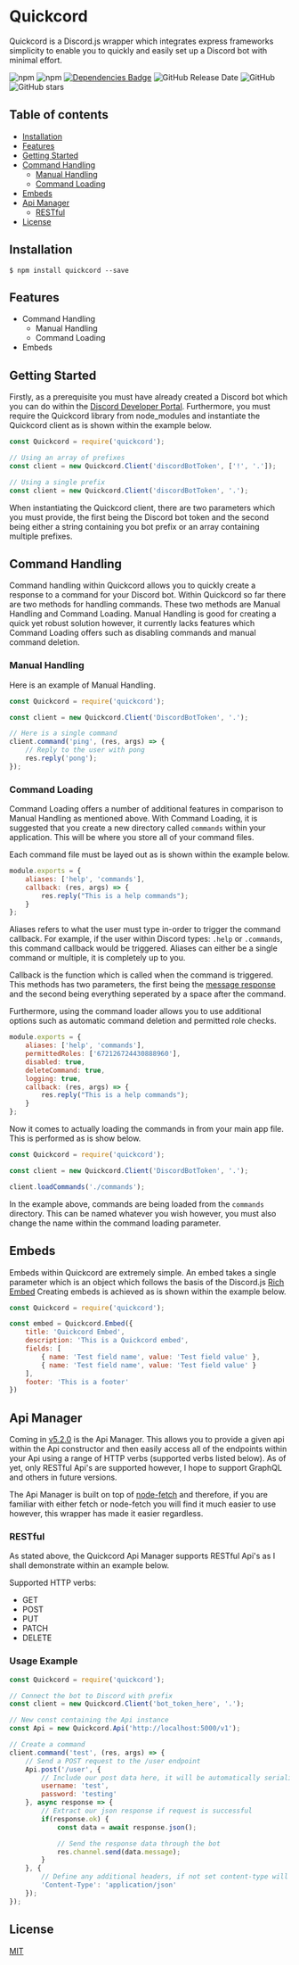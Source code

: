 # Quickcord
Quickcord is a Discord.js wrapper which integrates express frameworks simplicity to enable you to quickly and easily set up a Discord bot with minimal effort.

![npm](https://img.shields.io/npm/v/quickcord)
![npm](https://img.shields.io/npm/dt/quickcord)
[![Dependencies Badge](https://david-dm.org/lntel/Quickcord.svg)](https://github.com/lntel/Quickcord/blob/master/package.json)
![GitHub Release Date](https://img.shields.io/github/release-date/lntel/quickcord)
![GitHub](https://img.shields.io/github/license/lntel/quickcord)
![GitHub stars](https://img.shields.io/github/stars/lntel/quickcord?style=social)

## Table of contents
- [Installation](#installation)
- [Features](#features)
- [Getting Started](#getting-started)
- [Command Handling](#command-handling)
    - [Manual Handling](#manual-handling)
    - [Command Loading](#command-loading)
- [Embeds](#embeds)
- [Api Manager](#api-manager)
    - [RESTful](#restful)
- [License](#license)

## Installation
`$ npm install quickcord --save`

## Features
* Command Handling
    * Manual Handling
    * Command Loading
* Embeds

## Getting Started
Firstly, as a prerequisite you must have already created a Discord bot which you can do within the [Discord Developer Portal](https://discordapp.com/developers/applications/). Furthermore, you must require the Quickcord library from node_modules and instantiate the Quickcord client as is shown within the example below.

```js
const Quickcord = require('quickcord');

// Using an array of prefixes
const client = new Quickcord.Client('discordBotToken', ['!', '.']);

// Using a single prefix
const client = new Quickcord.Client('discordBotToken', '.');
```

When instantiating the Quickcord client, there are two parameters which you must provide, the first being the Discord bot token and the second being either a string containing you bot prefix or an array containing multiple prefixes.

## Command Handling
Command handling within Quickcord allows you to quickly create a response to a command for your Discord bot. Within Quickcord so far there are two methods for handling commands. These two methods are Manual Handling and Command Loading. Manual Handling is good for creating a quick yet robust solution however, it currently lacks features which Command Loading offers such as disabling commands and manual command deletion.

### Manual Handling
Here is an example of Manual Handling.
```js
const Quickcord = require('quickcord');

const client = new Quickcord.Client('DiscordBotToken', '.');

// Here is a single command
client.command('ping', (res, args) => {
    // Reply to the user with pong
    res.reply('pong');
});
```

### Command Loading
Command Loading offers a number of additional features in comparison to Manual Handling as mentioned above. With Command Loading, it is suggested that you create a new directory called `commands` within your application. This will be where you store all of your command files.

Each command file must be layed out as is shown within the example below.
```js
module.exports = {
    aliases: ['help', 'commands'],
    callback: (res, args) => {
        res.reply("This is a help commands");
    }
};
```

Aliases refers to what the user must type in-order to trigger the command callback. For example, if the user within Discord types: `.help` or `.commands`, this command callback would be triggered. Aliases can either be a single command or multiple, it is completely up to you.

Callback is the function which is called when the command is triggered. This methods has two parameters, the first being the [message response](https://discord.js.org/#/docs/main/stable/class/Message) and the second being everything seperated by a space after the command.

Furthermore, using the command loader allows you to use additional options such as automatic command deletion and permitted role checks.

```js
module.exports = {
    aliases: ['help', 'commands'],
    permittedRoles: ['672126724430888960'],
    disabled: true,
    deleteCommand: true,
    logging: true,
    callback: (res, args) => {
        res.reply("This is a help commands");
    }
};
```

Now it comes to actually loading the commands in from your main app file. This is performed as is show below.

```js
const Quickcord = require('quickcord');

const client = new Quickcord.Client('DiscordBotToken', '.');

client.loadCommands('./commands');
```

In the example above, commands are being loaded from the `commands` directory. This can be named whatever you wish however, you must also change the name within the command loading parameter.

## Embeds
Embeds within Quickcord are extremely simple. An embed takes a single parameter which is an object which follows the basis of the Discord.js [Rich Embed](https://discord.js.org/#/docs/main/stable/class/RichEmbed) Creating embeds is achieved as is shown within the example below.

```js
const Quickcord = require('quickcord');

const embed = Quickcord.Embed({
    title: 'Quickcord Embed',
    description: 'This is a Quickcord embed',
    fields: [
        { name: 'Test field name', value: 'Test field value' },
        { name: 'Test field name', value: 'Test field value' }
    ],
    footer: 'This is a footer'
})
```

## Api Manager
Coming in [v5.2.0](https://www.npmjs.com/package/quickcord/v/5.2.0) is the Api Manager. This allows you to provide a given api within the Api constructor and then easily access all of the endpoints within your Api using a range of HTTP verbs (supported verbs listed below). As of yet, only RESTful Api's are supported however, I hope to support GraphQL and others in future versions.

The Api Manager is built on top of [node-fetch](https://www.npmjs.com/package/node-fetch) and therefore, if you are familiar with either fetch or node-fetch you will find it much easier to use however, this wrapper has made it easier regardless.

### RESTful
As stated above, the Quickcord Api Manager supports RESTful Api's as I shall demonstrate within an example below.

Supported HTTP verbs:
* GET
* POST
* PUT
* PATCH
* DELETE

### Usage Example
```js
const Quickcord = require('quickcord');

// Connect the bot to Discord with prefix
const client = new Quickcord.Client('bot_token_here', '.');

// New const containing the Api instance
const Api = new Quickcord.Api('http://localhost:5000/v1');

// Create a command
client.command('test', (res, args) => {
    // Send a POST request to the /user endpoint
    Api.post('/user', {
        // Include our post data here, it will be automatically serialized
        username: 'test',
        password: 'testing'
    }, async response => {
        // Extract our json response if request is successful
        if(response.ok) {
            const data = await response.json();

            // Send the response data through the bot
            res.channel.send(data.message);
        }
    }, {
        // Define any additional headers, if not set content-type will be set to application/json automatically
        'Content-Type': 'application/json'
    });
});
```

## License
[MIT](https://github.com/lntel/Quickcord/blob/master/LICENSE)